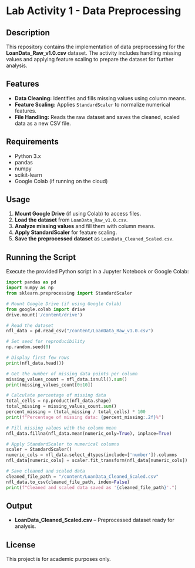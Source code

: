 # Lab Activity 1 - Data Preprocessing

## Description
This repository contains the implementation of data preprocessing for the **LoanData_Raw_v1.0.csv** dataset. The activity includes handling missing values and applying feature scaling to prepare the dataset for further analysis.

## Features
- **Data Cleaning:** Identifies and fills missing values using column means.
- **Feature Scaling:** Applies `StandardScaler` to normalize numerical features.
- **File Handling:** Reads the raw dataset and saves the cleaned, scaled data as a new CSV file.

## Requirements
- Python 3.x
- pandas
- numpy
- scikit-learn
- Google Colab (if running on the cloud)

## Usage
1. **Mount Google Drive** (if using Colab) to access files.
2. **Load the dataset** from `LoanData_Raw_v1.0.csv`.
3. **Analyze missing values** and fill them with column means.
4. **Apply StandardScaler** for feature scaling.
5. **Save the preprocessed dataset** as `LoanData_Cleaned_Scaled.csv`.

## Running the Script
Execute the provided Python script in a Jupyter Notebook or Google Colab:

```python
import pandas as pd
import numpy as np
from sklearn.preprocessing import StandardScaler

# Mount Google Drive (if using Google Colab)
from google.colab import drive
drive.mount('/content/drive')

# Read the dataset
nfl_data = pd.read_csv("/content/LoanData_Raw_v1.0.csv")

# Set seed for reproducibility
np.random.seed(0)

# Display first few rows
print(nfl_data.head())

# Get the number of missing data points per column
missing_values_count = nfl_data.isnull().sum()
print(missing_values_count[0:10])

# Calculate percentage of missing data
total_cells = np.product(nfl_data.shape)
total_missing = missing_values_count.sum()
percent_missing = (total_missing / total_cells) * 100
print(f"Percentage of missing data: {percent_missing:.2f}%")

# Fill missing values with the column mean
nfl_data.fillna(nfl_data.mean(numeric_only=True), inplace=True)

# Apply StandardScaler to numerical columns
scaler = StandardScaler()
numeric_cols = nfl_data.select_dtypes(include=['number']).columns
nfl_data[numeric_cols] = scaler.fit_transform(nfl_data[numeric_cols])

# Save cleaned and scaled data
cleaned_file_path = "/content/LoanData_Cleaned_Scaled.csv"
nfl_data.to_csv(cleaned_file_path, index=False)
print(f"Cleaned and scaled data saved as '{cleaned_file_path}'.")
```

## Output
- **LoanData_Cleaned_Scaled.csv** – Preprocessed dataset ready for analysis.

## License
This project is for academic purposes only.
